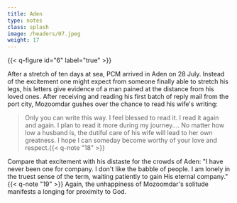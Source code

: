 ```yaml
---
title: Aden
type: notes
class: splash
image: /headers/07.jpeg
weight: 17
---
```


{{< q-figure id="6" label="true" >}}

After a stretch of ten days at sea, PCM arrived in Aden on 28 July.
Instead of the excitement one might expect from someone finally able to
stretch his legs, his letters give evidence of a man pained at the
distance from his loved ones. After receiving and reading his first
batch of reply mail from the port city, Mozoomdar gushes over the chance
to read his wife's writing:

> Only you can write this way. I feel blessed to read it. I read it again
and again. I plan to read it more during my journey.... No matter how
low a husband is, the dutiful care of his wife will lead to her own
greatness. I hope I can someday become worthy of your love and
respect.{{< q-note "18" >}}

Compare that excitement with his distaste for the crowds of Aden: "I
have never been one for company. I don't like the babble of people. I am
lonely in the truest sense of the term, waiting patiently to gain His
eternal company." {{< q-note "19" >}} Again, the unhappiness of Mozoomdar's solitude
manifests a longing for proximity to God.
